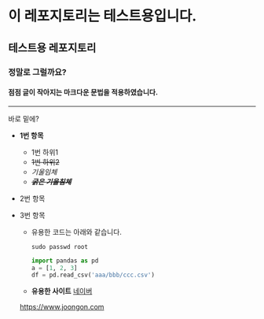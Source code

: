 # 이 레포지토리는 테스트용입니다.
## 테스트용 레포지토리

### 정말로 그럴까요?


#### 점점 글이 작아지는 마크다운 문법을 적용하였습니다.
****
바로 밑에?
- **1번 항목**
  - 1번 하위1
  - ~~1번 하위2~~
  - *기울임체*
  - ~~***굵은 기울침체***~~
- 2번 항목
- 3번 항목
  - 유용한 코드는 아래와 같습니다.
  
    `sudo passwd root`
    ```Python
    import pandas as pd
    a = [1, 2, 3]
    df = pd.read_csv('aaa/bbb/ccc.csv')
    ```
  - **유용한 사이트**
  [네이버](https://naver.com, "네이버 홈")
  
  <https://www.joongon.com>
